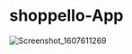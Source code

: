 # shoppello-App

![Screenshot_1607611269](https://user-images.githubusercontent.com/41040479/101786422-badcf580-3b1f-11eb-9522-f221f9a4d93c.png)
